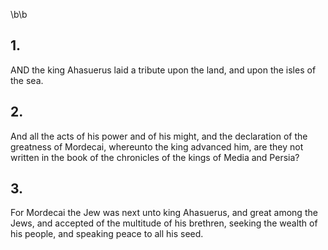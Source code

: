 \b\b
## 1.
AND the king Ahasuerus laid a tribute upon the land, and upon the isles of the sea.
## 2.
And all the acts of his power and of his might, and the declaration of the greatness of Mordecai, whereunto the king advanced him, are they not written in the book of the chronicles of the kings of Media and Persia?
## 3.
For Mordecai the Jew was next unto king Ahasuerus, and great among the Jews, and accepted of the multitude of his brethren, seeking the wealth of his people, and speaking peace to all his seed.
